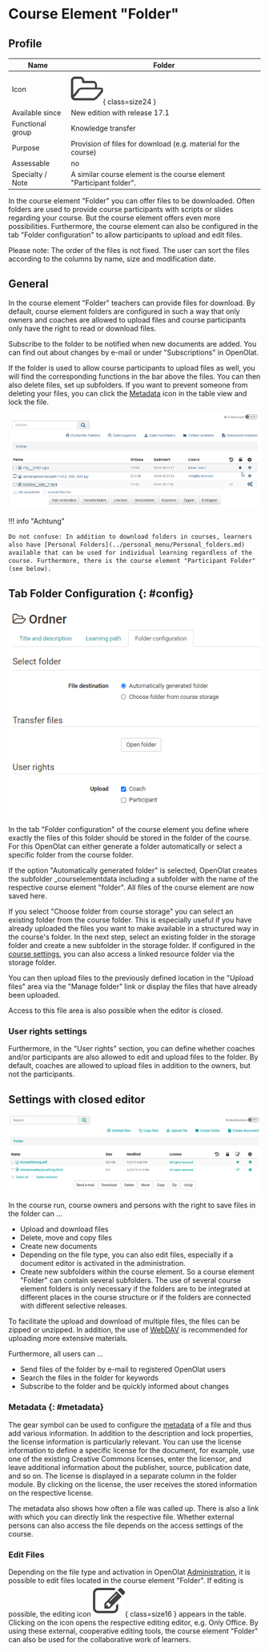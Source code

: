 # Course Element "Folder"

## Profile

Name | Folder
---------|----------
Icon | ![Task Icon](assets/folder.png){ class=size24 }
Available since | New edition with release 17.1
Functional group | Knowledge transfer
Purpose | Provision of files for download (e.g. material for the course)
Assessable | no
Specialty / Note | A similar course element is the course element "Participant folder".


In the course element "Folder" you can offer files to be downloaded. Often folders are used to provide course participants with scripts or slides regarding your course. But the course element offers even more possibilities. Furthermore, the course element can also be configured in the tab "Folder configuration" to allow participants to upload and edit files.

Please note: The order of the files is not fixed. The user can sort the files according to the columns by name, size and modification date.

## General

In the course element "Folder" teachers can provide files for download. By default, course element folders are configured in such a way that only owners and coaches are allowed to upload files and course participants only have the right to read or download files.

Subscribe to the folder to be notified when new documents are added. You can find out about changes by e-mail or under "Subscriptions" in OpenOlat.

If the folder is used to allow course participants to upload files as well, you will find the corresponding functions in the bar above the files. You can then also delete files, set up subfolders. If you want to prevent someone from deleting your files, you can click the [Metadata](../basic_concepts/Full_Text_Search.md#full-text-search) icon in the table view and lock the file.

![Locked files in folder](assets/KB_Ordner_schloss.png)

!!! info "Achtung"

    Do not confuse: In addition to download folders in courses, learners also have [Personal Folders](../personal_menu/Personal_folders.md) available that can be used for individual learning regardless of the course. Furthermore, there is the course element "Participant Folder" (see below).

##  Tab Folder Configuration {: #config}

![tab folder configuration](assets/folger_configuration_15.png)

In the tab "Folder configuration" of the course element you define where exactly the files of this folder should be stored in the folder of the course. For this OpenOlat can either generate a folder automatically or select a specific folder from the course folder.

If the option "Automatically generated folder" is selected, OpenOlat creates the subfolder _courselementdata including a subfolder with the name of the respective course element "folder". All files of the course element are now saved here.

If you select "Choose folder from course storage" you can select an existing folder from the course folder. This is especially useful if you have already uploaded the files you want to make available in a structured way in the course's folder. In the next step, select an existing folder in the storage folder and create a new subfolder in the storage folder. If configured in the [course settings](../learningresources/Course_Settings.md), you can also access a linked resource folder via the storage folder.

You can then upload files to the previously defined location in the "Upload files" area via the "Manage folder" link or display the files that have already been uploaded.

Access to this file area is also possible when the editor is closed.

### User rights settings

Furthermore, in the "User rights" section, you can define whether coaches and/or participants are also allowed to edit and upload files to the folder. By default, coaches are allowed to upload files in addition to the owners, but not the participants.

## Settings with closed editor

![folder screenshot](assets/Folder_EN.png)

In the course run, course owners and persons with the right to save files in the folder can ...

  * Upload and download files
  * Delete, move and copy files
  * Create new documents
  * Depending on the file type, you can also edit files, especially if a document editor is activated in the administration.
  * Create new subfolders within the course element. So a course element "Folder" can contain several subfolders. The use of several course element folders is only necessary if the folders are to be integrated at different places in the course structure or if the folders are connected with different selective releases.

To facilitate the upload and download of multiple files, the files can be zipped or unzipped. In addition, the use of [WebDAV](../basic_concepts/Using_WebDAV.md) is recommended for uploading more extensive materials.

Furthermore, all users can ...

  * Send files of the folder by e-mail to registered OpenOlat users
  * Search the files in the folder for keywords
  * Subscribe to the folder and be quickly informed about changes

###  Metadata  {: #metadata}

The gear symbol can be used to configure the [metadata](../basic_concepts/Full_Text_Search.md#metadata) of a file and thus add various information. In addition to the description and lock properties, the license information is particularly relevant. You can use the license information to define a specific license for the document, for example, use one of the existing Creative Commons licenses, enter the licensor, and leave additional information about the publisher, source, publication date, and so on. The license is displayed in a separate column in the folder module. By clicking on the license, the user receives the stored information on the respective license.

The metadata also shows how often a file was called up. There is also a link with which you can directly link the respective file. Whether external persons can also access the file depends on the access settings of the course.

### Edit Files

Depending on the file type and activation in OpenOlat [Administration](../../manual_admin/administration/External_Tools_-_Administration.md), it is possible to edit files located in the course element "Folder". If editing is possible, the editing icon ![editing icon](assets/test.png){ class=size16 } appears in the table. Clicking on the icon opens the respective editing editor, e.g. Only Office. By using these external, cooperative editing tools, the course element "Folder" can also be used for the collaborative work of learners.